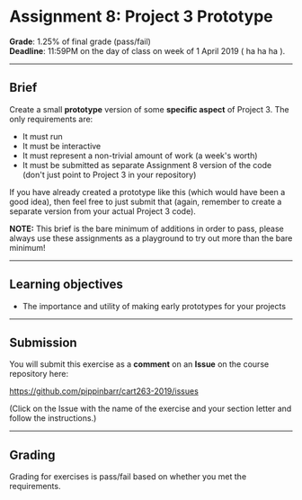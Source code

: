 # Assignment 8: Project 3 Prototype

__Grade__: 1.25% of final grade (pass/fail)  
__Deadline__: 11:59PM on the day of class on week of 1 April 2019 ( ha ha ha ).

---

## Brief

Create a small __prototype__ version of some __specific aspect__ of Project 3. The only requirements are:

- It must run
- It must be interactive
- It must represent a non-trivial amount of work (a week's worth)
- It must be submitted as separate Assignment 8 version of the code (don't just point to Project 3 in your repository)

If you have already created a prototype like this (which would have been a good idea), then feel free to just submit that (again, remember to create a separate version from your actual Project 3 code).

__NOTE:__ This brief is the bare minimum of additions in order to pass, please always use these assignments as a playground to try out more than the bare minimum!

---

## Learning objectives

- The importance and utility of making early prototypes for your projects

---

## Submission

You will submit this exercise as a __comment__ on an __Issue__ on the course repository here:

https://github.com/pippinbarr/cart263-2019/issues

(Click on the Issue with the name of the exercise and your section letter and follow the instructions.)

---

## Grading

Grading for exercises is pass/fail based on whether you met the requirements.
